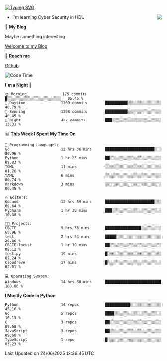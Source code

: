 [![Typing SVG](https://readme-typing-svg.herokuapp.com?font=Fira+Code&pause=1000&random=false&width=450&height=60&lines=Hello+%F0%9F%91%8B%F0%9F%8F%BB;I'm+JBNRZ)](https://git.io/typing-svg)

<a href="#">
  <img align="right" src="https://github-readme-stats.vercel.app/api?username=JBNRZ&show_icons=true&bg_color=15,f2f7fd,E0EAFC" />
</a>

- I'm learning Cyber Security in HDU

 **🌱 My Blog**

Maybe something interesting

[Welcome to my Blog](https://jbnrz.com.cn/)

 **💬 Reach me** 

[Github](https://github.com/JBNRZ)


<!--START_SECTION:waka-->
![Code Time](http://img.shields.io/badge/Code%20Time-1%2C290%20hrs%2047%20mins-blue)

**I'm a Night 🦉** 

```text
🌞 Morning                175 commits         █░░░░░░░░░░░░░░░░░░░░░░░░   05.45 % 
🌆 Daytime                1309 commits        ██████████░░░░░░░░░░░░░░░   40.79 % 
🌃 Evening                1298 commits        ██████████░░░░░░░░░░░░░░░   40.45 % 
🌙 Night                  427 commits         ███░░░░░░░░░░░░░░░░░░░░░░   13.31 % 
```


📊 **This Week I Spent My Time On** 

```text
💬 Programming Languages: 
Go                       12 hrs 36 mins      ██████████████████████░░░   86.96 % 
Python                   1 hr 25 mins        ██░░░░░░░░░░░░░░░░░░░░░░░   09.83 % 
TOML                     11 mins             ░░░░░░░░░░░░░░░░░░░░░░░░░   01.26 % 
YAML                     6 mins              ░░░░░░░░░░░░░░░░░░░░░░░░░   00.74 % 
Markdown                 3 mins              ░░░░░░░░░░░░░░░░░░░░░░░░░   00.45 % 

🔥 Editors: 
GoLand                   12 hrs 59 mins      ██████████████████████░░░   89.64 % 
PyCharm                  1 hr 30 mins        ███░░░░░░░░░░░░░░░░░░░░░░   10.36 % 

🐱‍💻 Projects: 
CBCTF                    9 hrs 33 mins       ████████████████░░░░░░░░░   65.96 % 
test                     2 hrs 54 mins       █████░░░░░░░░░░░░░░░░░░░░   20.06 % 
CBCTF-locust             1 hr 10 mins        ██░░░░░░░░░░░░░░░░░░░░░░░   08.12 % 
test.py                  19 mins             █░░░░░░░░░░░░░░░░░░░░░░░░   02.24 % 
Cloudreve                17 mins             █░░░░░░░░░░░░░░░░░░░░░░░░   02.01 % 

💻 Operating System: 
Windows                  14 hrs 30 mins      █████████████████████████   100.00 % 
```

**I Mostly Code in Python** 

```text
Python                   14 repos            ███████████░░░░░░░░░░░░░░   45.16 % 
Go                       5 repos             ████░░░░░░░░░░░░░░░░░░░░░   16.13 % 
C                        3 repos             ██░░░░░░░░░░░░░░░░░░░░░░░   09.68 % 
JavaScript               3 repos             ██░░░░░░░░░░░░░░░░░░░░░░░   09.68 % 
TypeScript               1 repo              █░░░░░░░░░░░░░░░░░░░░░░░░   03.23 % 
```




 Last Updated on 24/06/2025 12:36:45 UTC
<!--END_SECTION:waka-->
